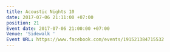 ```yaml
---
title: Acoustic Nights 10
date: 2017-07-06 21:11:00 +07:00
position: 21
Event date: 2017-07-06 21:00:00 +07:00
Venue: 'Sidewalk '
Event URL: https://www.facebook.com/events/191521384715532
---
```


